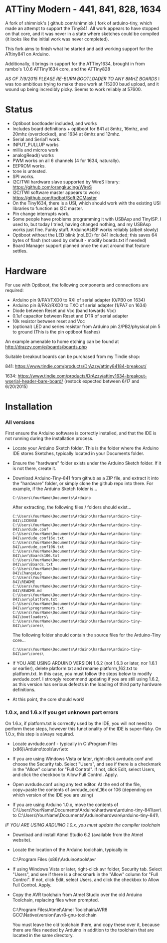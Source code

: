 ATTiny Modern - 441, 841, 828, 1634
============

A fork of shimniok's ( github.com/shimniok ) fork of arduino-tiny, which made an attempt to support the Tiny841. All work appears to have stopped on that core, and it was never in a state where sketches could be compiled (it looks like the initial work was never completed). 

This fork aims to finish what he started and add working support for the ATtiny841 on Arduino. 

Additionally, it brings in support for the ATTiny1634, brought in from rambo's 1.0.6 ATTiny1634 core, and the ATTiny828

*AS OF 7/9/2015 PLEASE RE-BURN BOOTLOADER TO ANY 8MHZ BOARDS*
I was too ambitious trying to make these work at 115200 baud upload, and it wound up being incredibly picky. Seems to work reliably at 57600. 

Status
===========

* Optiboot bootloader included, and works
* Includes board definitions + optiboot for 841 at 8mhz,  16mhz, and 20mhz (overclocked), and 1634 at 8mhz and 12mhz.
* Serial and Serial1 work. 
* INPUT_PULLUP works
* millis and micros work
* analogRead() works
* PWM works on all 6 channels (4 for 1634, naturally). 
* EEPROM works.
* tone is untested. 
* SPI works. 
* I2C/TWI hardware slave supported by WireS library: https://github.com/orangkucing/WireS
* I2C/TWI software master appears to work: https://github.com/todbot/SoftI2CMaster
* On the Tiny1634, there is a USI, which should work with the existing USI libraries to function as I2C master. 
* Pin change interrupts work.
* Some people have problems programming it with USBAsp and TinyISP. I used to, but today I tried, having changed nothing, and my USBAsp works just fine. Funky stuff. ArduinoAsISP works reliably (albeit slowly)
* Optiboot without the LED blink (noLED) for 841 included; this saves 64 bytes of flash (not used by default - modify boards.txt if needed)
* Board Manager support planned once the dust around that feature settles. 


Hardware
============

For use with Optiboot, the following components and connections are required:
* Arduino pin 9/PA1/TXD0 to RXI of serial adapter (0/PB0 on 1634)
* Arduino pin 8/PA2/RXD0 to TXO of serial adapter (1/PA7 on 1634)
* Diode between Reset and Vcc (band towards Vcc)
* 0.1uf capacitor between Reset and DTR of serial adapter
* 10k resistor between reset and Vcc
* (optional) LED and series resistor from Arduino pin 2/PB2/physical pin 5 to ground (This is the pin optiboot flashes)

An example amenable to home etching can be found at http://drazzy.com/e/boards/boards.php

Suitable breakout boards can be purchased from my Tindie shop:

841: https://www.tindie.com/products/DrAzzy/attiny84184-breakout/ 

1634: https://www.tindie.com/products/DrAzzy/attiny1634-breakout-wserial-header-bare-board/ (restock expected between 6/17 and 6/20/2015)

Installation
============

### All versions

First ensure the Arduino software is correctly installed, and that the IDE is not running during the installation process. 


* Locate your Arduino Sketch folder.  This is the folder where the Arduino IDE
  stores Sketches, typically located in your Documents folder. 

* Ensure the "hardware" folder exists under the Arduino Sketch folder. If it is not there, create it. 

* Download Arduino-Tiny-841 from github as a ZIP file, and extract it into the 
  "hardware" folder, or simply clone the github repo into there.  For example,
  if the Arduino Sketch folder is...

      C:\Users\YourName\Documents\Arduino

  After extracting, the following files / folders should exist...

      C:\Users\YourName\Documents\Arduino\hardware\arduino-tiny-841\LICENSE
      C:\Users\YourName\Documents\Arduino\hardware\arduino-tiny-841\avrdude.conf
      C:\Users\YourName\Documents\Arduino\hardware\arduino-tiny-841\avrdude_conf16x.txt
      C:\Users\YourName\Documents\Arduino\hardware\arduino-tiny-841\avrdude_conf106.txt
      C:\Users\YourName\Documents\Arduino\hardware\arduino-tiny-841\avr\Boards106.txt
      C:\Users\YourName\Documents\Arduino\hardware\arduino-tiny-841\avr\Boards.txt
      C:\Users\YourName\Documents\Arduino\hardware\arduino-tiny-841\ChangeLog
      C:\Users\YourName\Documents\Arduino\hardware\arduino-tiny-841\README
      C:\Users\YourName\Documents\Arduino\hardware\arduino-tiny-841\README.md
      C:\Users\YourName\Documents\Arduino\hardware\arduino-tiny-841\avr\platform.txt
      C:\Users\YourName\Documents\Arduino\hardware\arduino-tiny-841\avr\programmers.txt
      C:\Users\YourName\Documents\Arduino\hardware\arduino-tiny-841\bootloaders\
      C:\Users\YourName\Documents\Arduino\hardware\arduino-tiny-841\avr\cores\

  The following folder should contain the source files for the Arduino-Tiny
  core...

      C:\Users\YourName\Documents\Arduino\hardware\arduino-tiny-841\avr\cores\
* If YOU ARE USING ARDUINO VERSION 1.6.2 (not 1.6.3 or later, nor 1.6.1 or earlier), delete platform.txt and rename platform_162.txt to platform.txt. In this case, you must follow the steps below to modify avrdude.conf. I strongly recommend updating if you are still using 1.6.2, as this version has serious defects in the loading of third party hardware definitions.
* At this point, the core should work!

### 1.0.x, and 1.6.x if you get unknown part errors
On 1.6.x, if platform.txt is correctly used by the IDE, you will not need to perform these steps, however this functionality of the IDE is super-flaky. On 1.0.x, this step is always required. 

* Locate avrdude.conf - typically in 
  C:\Program Files (x86)\Arduino\tools\avr\etc 

* If you are using Windows Vista or later, right-click avrdude.conf and
  choose the Security tab. Select "Users", and see if there is a checkmark 
  in the "Allow" column for "Full Control". If not, click Edit, select Users, 
  and click the checkbox to Allow Full Control. Apply.

* Open avrdude.conf using any text editor. At the end of the file, copy+paste the contents of avrdude_conf_16x or 106 (depending on which version of the IDE you are using)

* If you are using Arduino 1.0.x, move the contents of C:\Users\YourName\Documents\Arduino\hardware\arduino-tiny-841\avr\ to C:\Users\YourName\Documents\Arduino\hardware\arduino-tiny-841\ 

*IF YOU ARE USING ARDUINO 1.0.x, you must update the compiler toolchain* 
  
* Download and install Atmel Studio 6.2 (available from the Atmel website). 

* Locate the location of the Arduino toolchain, typically in:

  C:\Program Files (x86)\Arduino\tools\avr

* If using Windows Vista or later, right-click avr folder, Security tab. 
  Select "Users", and see if there is a checkmark in the "Allow" column for
  "Full Control". If not, click Edit, select Users, and click the checkbox
  to Allow Full Control. Apply.

* Copy the AVR toolchain from Atmel Studio over the old Arduino Toolchain, 
  replacing files when prompted. 

  C:\Program Files\Atmel\Atmel Toolchain\AVR8 GCC\Native\(version)\avr8-gnu-toolchain

  You must leave the old toolchain there, and copy these over it, because
  there are files needed by Arduino in addition to the toolchain that are
  located in the same directory. 
